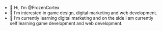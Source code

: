 - 👋 Hi, I’m @FrozenCortex
- 👀 I’m interested in game design, digital marketing and web development.
- 🌱 I’m currently learning digital marketing and on the side i am currently self learning game development and web development.

<!---
FrozenCortex/FrozenCortex is a ✨ special ✨ repository because its `README.md` (this file) appears on your GitHub profile.
You can click the Preview link to take a look at your changes.
--->
